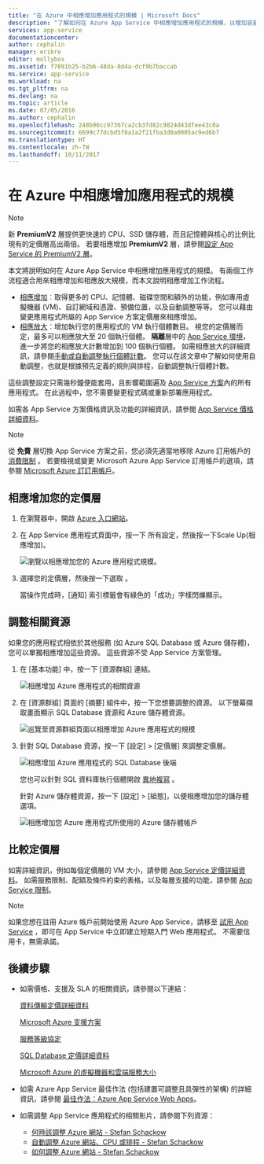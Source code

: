 ```yaml
---
title: "在 Azure 中相應增加應用程式的規模 | Microsoft Docs"
description: "了解如何在 Azure App Service 中相應增加應用程式的規模，以增加容量和功能。"
services: app-service
documentationcenter: 
author: cephalin
manager: erikre
editor: mollybos
ms.assetid: f7091b25-b2b6-48da-8d4a-dcf9b7baccab
ms.service: app-service
ms.workload: na
ms.tgt_pltfrm: na
ms.devlang: na
ms.topic: article
ms.date: 07/05/2016
ms.author: cephalin
ms.openlocfilehash: 248b96cc97367ca2cb3fd82c9824d43dfee43c0a
ms.sourcegitcommit: 6699c77dcbd5f8a1a2f21fba3d0a0005ac9ed6b7
ms.translationtype: HT
ms.contentlocale: zh-TW
ms.lasthandoff: 10/11/2017
---
```

# <a name="scale-up-an-app-in-azure"></a>在 Azure 中相應增加應用程式的規模

> [!NOTE]
> 新 **PremiumV2** 層提供更快速的 CPU、SSD 儲存體，而且記憶體與核心的比例比現有的定價層高出兩倍。 若要相應增加 **PremiumV2** 層，請參閱[設定 App Service 的 PremiumV2 層](app-service-configure-premium-tier.md)。
>

本文將說明如何在 Azure App Service 中相應增加應用程式的規模。 有兩個工作流程適合用來相應增加和相應放大規模，而本文說明相應增加工作流程。

* [相應增加](https://en.wikipedia.org/wiki/Scalability#Horizontal_and_vertical_scaling)︰取得更多的 CPU、記憶體、磁碟空間和額外的功能，例如專用虛擬機器 (VM)、自訂網域和憑證、預備位置，以及自動調整等等。 您可以藉由變更應用程式所屬的 App Service 方案定價層來相應增加。
* [相應放大](https://en.wikipedia.org/wiki/Scalability#Horizontal_and_vertical_scaling)︰增加執行您的應用程式的 VM 執行個體數目。
  視您的定價層而定，最多可以相應放大至 20 個執行個體。 **隔離**層中的 [App Service 環境](environment/intro.md)，進一步將您的相應放大計數增加到 100 個執行個體。 如需相應放大的詳細資訊，請參閱[手動或自動調整執行個體計數](../monitoring-and-diagnostics/insights-how-to-scale.md)。 您可以在該文章中了解如何使用自動調整，也就是根據預先定義的規則與排程，自動調整執行個體計數。

這些調整設定只需幾秒鐘便能套用，且影響範圍遍及 [App Service 方案](../app-service/azure-web-sites-web-hosting-plans-in-depth-overview.md)內的所有應用程式。
在此過程中，您不需要變更程式碼或重新部署應用程式。

如需各 App Service 方案價格資訊及功能的詳細資訊，請參閱 [App Service 價格詳細資料](https://azure.microsoft.com/pricing/details/web-sites/)。  

> [!NOTE]
> 從 **免費** 層切換 App Service 方案之前，您必須先適當地移除 Azure 訂用帳戶的 [消費限制](https://azure.microsoft.com/pricing/spending-limits/) 。 若要檢視或變更 Microsoft Azure App Service 訂用帳戶的選項，請參閱 [Microsoft Azure 訂訂用帳戶][azuresubscriptions]。
> 
> 

<a name="scalingsharedorbasic"></a>
<a name="scalingstandard"></a>

## <a name="scale-up-your-pricing-tier"></a>相應增加您的定價層
1. 在瀏覽器中，開啟 [Azure 入口網站][portal]。
2. 在 App Service 應用程式頁面中，按一下 所有設定，然後按一下Scale Up\(相應增加\)。
   
    ![瀏覽以相應增加您的 Azure 應用程式規模。][ChooseWHP]
3. 選擇您的定價層，然後按一下選取 。
   
    當操作完成時，[通知] 索引標籤會有綠色的「成功」字樣閃爍顯示。

<a name="ScalingSQLServer"></a>

## <a name="scale-related-resources"></a>調整相關資源
如果您的應用程式相依於其他服務 (如 Azure SQL Database 或 Azure 儲存體)，您可以單獨相應增加這些資源。 這些資源不受 App Service 方案管理。

1. 在 [基本功能] 中，按一下 [資源群組] 連結。
   
    ![相應增加 Azure 應用程式的相關資源](./media/web-sites-scale/RGEssentialsLink.png)
2. 在 [資源群組] 頁面的 [摘要] 組件中，按一下您想要調整的資源。 以下螢幕擷取畫面顯示 SQL Database 資源和 Azure 儲存體資源。
   
    ![巡覽至資源群組頁面以相應增加 Azure 應用程式的規模](./media/web-sites-scale/ResourceGroup.png)
3. 針對 SQL Database 資源，按一下 [設定]  >  [定價層] 來調整定價層。
   
    ![相應增加 Azure 應用程式的 SQL Database 後端](./media/web-sites-scale/ScaleDatabase.png)
   
    您也可以針對 SQL 資料庫執行個體開啟 [異地複寫](../sql-database/sql-database-geo-replication-overview.md) 。
   
    針對 Azure 儲存體資源，按一下 [設定]  >  [組態]，以便相應增加您的儲存體選項。
   
    ![相應增加您 Azure 應用程式所使用的 Azure 儲存體帳戶](./media/web-sites-scale/ScaleStorage.png)

<a name="OtherFeatures"></a>
<a name="devfeatures"></a>

## <a name="compare-pricing-tiers"></a>比較定價層
如需詳細資訊，例如每個定價層的 VM 大小，請參閱 [App Service 定價詳細資料](https://azure.microsoft.com/pricing/details/web-sites/)。
如需服務限制、配額及條件約束的表格，以及每層支援的功能，請參閱 [App Service 限制](../azure-subscription-service-limits.md#app-service-limits)。

> [!NOTE]
> 如果您想在註冊 Azure 帳戶前開始使用 Azure App Service，請移至 [試用 App Service](https://azure.microsoft.com/try/app-service/) ，即可在 App Service 中立即建立短期入門 Web 應用程式。 不需要信用卡，無需承諾。
> 
> 

<a name="Next Steps"></a>

## <a name="next-steps"></a>後續步驟
* 如需價格、支援及 SLA 的相關資訊，請參閱以下連結：
  
    [資料傳輸定價詳細資料](https://azure.microsoft.com/pricing/details/data-transfers/)
  
    [Microsoft Azure 支援方案](https://azure.microsoft.com/support/plans/)
  
    [服務等級協定](https://azure.microsoft.com/support/legal/sla/)
  
    [SQL Database 定價詳細資料](https://azure.microsoft.com/pricing/details/sql-database/)
  
    [Microsoft Azure 的虛擬機器和雲端服務大小][vmsizes]
  
* 如需 Azure App Service 最佳作法 (包括建置可調整且具彈性的架構) 的詳細資訊，請參閱 [最佳作法：Azure App Service Web Apps](http://blogs.msdn.com/b/windowsazure/archive/2014/02/10/best-practices-windows-azure-websites-waws.aspx)。
* 如需調整 App Service 應用程式的相關影片，請參閱下列資源：
  
  * [何時該調整 Azure 網站 - Stefan Schackow](https://azure.microsoft.com/resources/videos/azure-web-sites-free-vs-standard-scaling/)
  * [自動調整 Azure 網站、CPU 或排程 - Stefan Schackow](https://azure.microsoft.com/resources/videos/auto-scaling-azure-web-sites/)
  * [如何調整 Azure 網站 - Stefan Schackow](https://azure.microsoft.com/resources/videos/how-azure-web-sites-scale/)

<!-- LINKS -->
[vmsizes]:/pricing/details/app-service/
[SQLaccountsbilling]:http://go.microsoft.com/fwlink/?LinkId=234930
[azuresubscriptions]:http://go.microsoft.com/fwlink/?LinkID=235288
[portal]: https://portal.azure.com/

<!-- IMAGES -->
[ChooseWHP]: ./media/web-sites-scale/scale1ChooseWHP.png
[ResourceGroup]: ./media/web-sites-scale/scale10ResourceGroup.png
[ScaleDatabase]: ./media/web-sites-scale/scale11SQLScale.png
[GeoReplication]: ./media/web-sites-scale/scale12SQLGeoReplication.png
